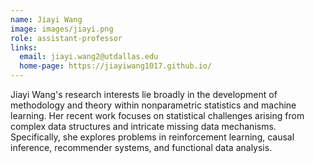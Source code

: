 ```yaml
---
name: Jiayi Wang
image: images/jiayi.png
role: assistant-professor
links:
  email: jiayi.wang2@utdallas.edu
  home-page: https://jiayiwang1017.github.io/
---
```


Jiayi Wang's research interests lie broadly in the development of methodology and theory within nonparametric statistics and machine learning. Her recent work focuses on statistical challenges arising from complex data structures and intricate missing data mechanisms. Specifically, she explores problems in reinforcement learning, causal inference, recommender systems, and functional data analysis.

